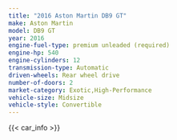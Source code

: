 ```yaml
---
title: "2016 Aston Martin DB9 GT"
make: Aston Martin
model: DB9 GT
year: 2016
engine-fuel-type: premium unleaded (required)
engine-hp: 540
engine-cylinders: 12
transmission-type: Automatic
driven-wheels: Rear wheel drive
number-of-doors: 2
market-category: Exotic,High-Performance
vehicle-size: Midsize
vehicle-style: Convertible
---
```


{{< car_info >}}
